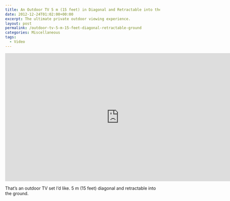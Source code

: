 ```yaml
---
title: An Outdoor TV 5 m (15 feet) in Diagonal and Retractable into the Ground
date: 2012-12-24T01:02:00+00:00
excerpt: The ultimate private outdoor viewing experience.
layout: post
permalink: /outdoor-tv-5-m-15-feet-diagonal-retractable-ground
categories: Miscellaneous
tags:
  - Video
---
```

<iframe src="https://www.youtube-nocookie.com/embed/WeplZ8iBnCU?rel=0" width="740" height="416" frameborder="0" allowfullscreen loading="lazy"></iframe>

That’s an outdoor TV set I’d like. 5 m (15 feet) diagonal and retractable into the ground.